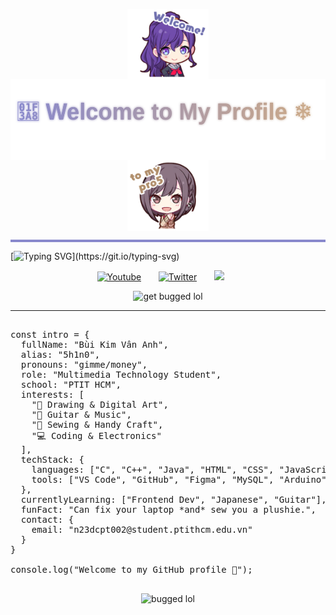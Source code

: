 <p align="center">
  <img src="./Mafuyu.png" width="130" style="vertical-align: middle;"/>
  <img src="./gradienttext.svg" height="130" style="vertical-align: middle;"/>
  <img src="./Ena.png" width="130" style="vertical-align: middle;"/>
</p>



<hr style="height:4px; background-color:#8888CC; border:none;" />

[![Typing SVG](https://readme-typing-svg.herokuapp.com?font=Fira+Code&size=25&pause=1000&color=1314FE&center=true&vCenter=true&width=1000&lines=hello%2C+my+name's+bkvanh.+nice+%E5%85%94+meet+you.)](https://git.io/typing-svg)
<p align="center">
  <a href="https://youtu.be/2Ii7UBMxWVw?si=vIX7ARuOjbyS8I_X"><img width="32px" alt="Youtube" title="Youtube" src="https://i.imgur.com/qiXu7b2.png"/></a>
  &#8287;&#8287;&#8287;&#8287;&#8287;
  <a href="https://x.com/pj_sekai/status/1538129901819158528"><img width="32px" alt="Twitter" title="Twitter" src="https://i.imgur.com/AixJgnm.png"/></a>
  &#8287;&#8287;&#8287;&#8287;&#8287;
  <a href="https://discord.gg/5UXgRt3q" alt="Discord" title="Niigo"><img width="32px" src="https://i.imgur.com/OViZO8J.png"/></a>
  &#8287;&#8287;&#8287;&#8287;&#8287;

</p>
<p align="center">
  <img src="https://media1.tenor.com/m/V8ZEl04Ef_4AAAAC/project-sekai-prsk.gif" alt="get bugged lol" width="300" />
</p>


----------------
<pre lang="markdown"> 
const intro = {
  fullName: "Bùi Kim Vân Anh",
  alias: "5h1n0",
  pronouns: "gimme/money",
  role: "Multimedia Technology Student",
  school: "PTIT HCM",
  interests: [
    "🎨 Drawing & Digital Art",
    "🎸 Guitar & Music",
    "🧵 Sewing & Handy Craft",
    "💻 Coding & Electronics"
  ],
  techStack: {
    languages: ["C", "C++", "Java", "HTML", "CSS", "JavaScript"],
    tools: ["VS Code", "GitHub", "Figma", "MySQL", "Arduino"]
  },
  currentlyLearning: ["Frontend Dev", "Japanese", "Guitar"],
  funFact: "Can fix your laptop *and* sew you a plushie.",
  contact: {
    email: "n23dcpt002@student.ptithcm.edu.vn"
  }
}

console.log("Welcome to my GitHub profile 👾");
 </pre>
</p>
<p align="center">
  <img src="https://media.tenor.com/p6l-QhyZUogAAAAj/cockroach-dance.gif" alt="bugged lol" width="100" />
</p>

